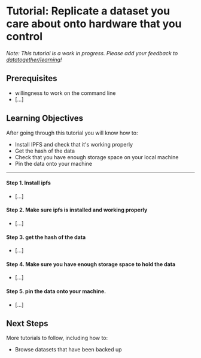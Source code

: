 # Tutorial: Replicate a dataset you care about onto hardware that you control

_Note: This tutorial is a work in progress. Please add your feedback to [datatogether/learning](https://github.com/datatogether/learning/issues)!_

## Prerequisites

* willingness to work on the command line
* [...]

## Learning Objectives

After going through this tutorial you will know how to:

* Install IPFS and check that it's working properly
* Get the hash of the data
* Check that you have enough storage space on your local machine
* Pin the data onto your machine

****

#### Step 1. Install ipfs

* [...]

#### Step 2. Make sure ipfs is installed and working properly

* [...]

#### Step 3. get the hash of the data

* [...]

#### Step 4. Make sure you have enough storage space to hold the data

* [...]

#### Step 5. pin the data onto your machine.

* [...]

## Next Steps

More tutorials to follow, including how to:

* Browse datasets that have been backed up

